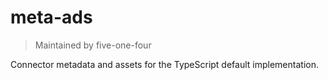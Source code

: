 # meta-ads

> Maintained by five-one-four

Connector metadata and assets for the TypeScript default implementation.

